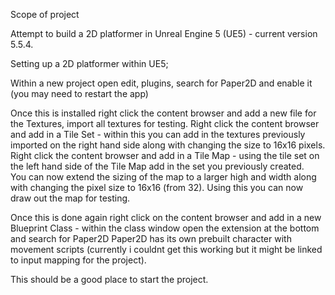 Scope of project

Attempt to build a 2D platformer in Unreal Engine 5 (UE5) - current version 5.5.4.

Setting up a 2D platformer within UE5;
  
  Within a new project open edit, plugins, search for Paper2D and enable it (you may need to restart the app)
  
  Once this is installed right click the content browser and add a new file for the Textures, import all textures for testing. 
  Right click the content browser and add in a Tile Set - within this you can add in the textures previously imported on the right hand side along with changing the size to 16x16 pixels.
  Right click the content browser and add in a Tile Map - using the tile set on the left hand side of the Tile Map add in the set you previously created.  
    You can now extend the sizing of the map to a larger high and width along with changing the pixel size to 16x16 (from 32).
    Using this you can now draw out the map for testing. 

  Once this is done again right click on the content browser and add in a new Blueprint Class - within the class window open the extension at the bottom and search for Paper2D
    Paper2D has its own prebuilt character with movement scripts (currently i couldnt get this working but it might be linked to input mapping for the project). 

This should be a good place to start the project. 
